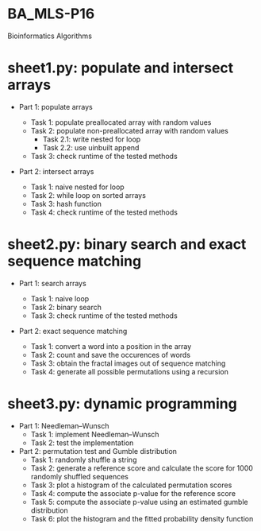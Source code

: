 # BA_MLS-P16
Bioinformatics Algorithms

# sheet1.py: populate and intersect arrays

* Part 1: populate arrays
	- Task 1: populate preallocated array with random values
	- Task 2: populate non-preallocated array with random values 
		- Task 2.1: write nested for loop
		- Task 2.2: use uinbuilt append 
	- Task 3: check runtime of the tested methods 


* Part 2: intersect arrays
	- Task 1: naive nested for loop
	- Task 2: while loop on sorted arrays 
	- Task 3: hash function
	- Task 4: check runtime of the tested methods

# sheet2.py: binary search and exact sequence matching 

* Part 1: search arrays
	- Task 1: naive loop
	- Task 2: binary search
	- Task 3: check runtime of the tested methods

* Part 2: exact sequence matching 
	- Task 1: convert a word into a position in the array
	- Task 2: count and save the occurences of words
	- Task 3: obtain the fractal images out of sequence matching
	- Task 4: generate all possible permutations using a recursion
	
# sheet3.py: dynamic programming

* Part 1: Needleman–Wunsch
	- Task 1: implement Needleman–Wunsch
	- Task 2: test the implementation
* Part 2: permutation test and Gumble distribution
	- Task 1: randomly shuffle a string
	- Task 2: generate a reference score and calculate the score for 1000 randomly shuffled sequences
	- Task 3: plot a histogram of the calculated permutation scores
	- Task 4: compute the associate p-value for the reference score
	- Task 5: compute the associate p-value using an estimated gumble distribution
	- Task 6: plot the histogram and the fitted probability density function
	
